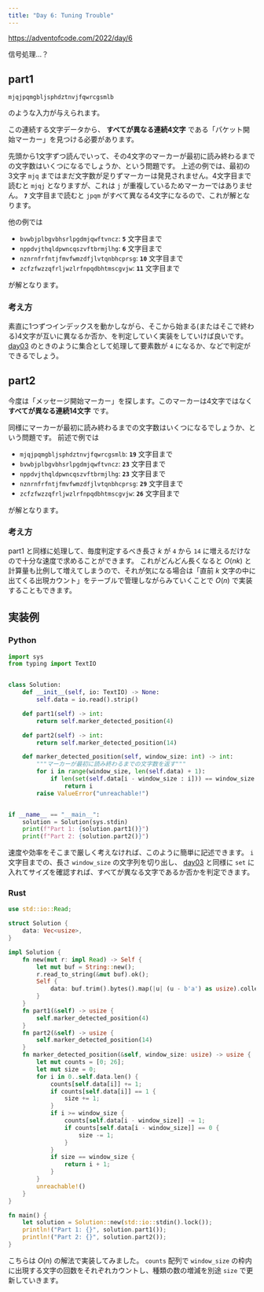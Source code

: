 ```yaml
---
title: "Day 6: Tuning Trouble"
---
```


https://adventofcode.com/2022/day/6

信号処理…？


## part1

```
mjqjpqmgbljsphdztnvjfqwrcgsmlb
```

のような入力が与えられます。

この連続する文字データから、 **すべてが異なる連続4文字** である「パケット開始マーカー」を見つける必要があります。

先頭から1文字ずつ読んでいって、その4文字のマーカーが最初に読み終わるまでの文字数はいくつになるでしょうか、という問題です。
上述の例では、最初の 3文字 `mjq` まではまだ文字数が足りずマーカーは発見されません。4文字目まで読むと `mjqj` となりますが、これは `j` が重複しているためマーカーではありません。 **`7`** 文字目まで読むと `jpqm` がすべて異なる4文字になるので、これが解となります。

他の例では

- `bvwbjplbgvbhsrlpgdmjqwftvncz`: **`5`** 文字目まで
- `nppdvjthqldpwncqszvftbrmjlhg`: **`6`** 文字目まで
- `nznrnfrfntjfmvfwmzdfjlvtqnbhcprsg`: **`10`** 文字目まで
- `zcfzfwzzqfrljwzlrfnpqdbhtmscgvjw`: **`11`** 文字目まで

が解となります。

### 考え方

素直に1つずつインデックスを動かしながら、そこから始まる(またはそこで終わる)4文字が互いに異なるか否か、を判定していく実装をしていけば良いです。 [day03](./day03) のときのように集合として処理して要素数が `4` になるか、などで判定ができるでしょう。


## part2

今度は「メッセージ開始マーカー」を探します。このマーカーは4文字ではなく **すべてが異なる連続14文字** です。

同様にマーカーが最初に読み終わるまでの文字数はいくつになるでしょうか、という問題です。
前述で例では

- `mjqjpqmgbljsphdztnvjfqwrcgsmlb`: **`19`** 文字目まで
- `bvwbjplbgvbhsrlpgdmjqwftvncz`: **`23`** 文字目まで
- `nppdvjthqldpwncqszvftbrmjlhg`: **`23`** 文字目まで
- `nznrnfrfntjfmvfwmzdfjlvtqnbhcprsg`: **`29`** 文字目まで
- `zcfzfwzzqfrljwzlrfnpqdbhtmscgvjw`: **`26`** 文字目まで

が解となります。

### 考え方

part1 と同様に処理して、毎度判定するべき長さ $k$ が `4` から `14` に増えるだけなので十分な速度で求めることができます。
これがどんどん長くなると $O(nk)$ と計算量も比例して増えてしまうので、それが気になる場合は「直前 $k$ 文字の中に出てくる出現カウント」をテーブルで管理しながらみていくことで $O(n)$ で実装することもできます。


## 実装例

### Python

```python
import sys
from typing import TextIO


class Solution:
    def __init__(self, io: TextIO) -> None:
        self.data = io.read().strip()

    def part1(self) -> int:
        return self.marker_detected_position(4)

    def part2(self) -> int:
        return self.marker_detected_position(14)

    def marker_detected_position(self, window_size: int) -> int:
        """マーカーが最初に読み終わるまでの文字数を返す"""
        for i in range(window_size, len(self.data) + 1):
            if len(set(self.data[i - window_size : i])) == window_size:
                return i
        raise ValueError("unreachable!")


if __name__ == "__main__":
    solution = Solution(sys.stdin)
    print(f"Part 1: {solution.part1()}")
    print(f"Part 2: {solution.part2()}")
```

速度や効率をそこまで厳しく考えなければ、このように簡単に記述できます。
`i` 文字目までの、長さ `window_size` の文字列を切り出し、 [day03](./day03) と同様に `set` に入れてサイズを確認すれば、すべてが異なる文字であるか否かを判定できます。

### Rust

```rust
use std::io::Read;

struct Solution {
    data: Vec<usize>,
}

impl Solution {
    fn new(mut r: impl Read) -> Self {
        let mut buf = String::new();
        r.read_to_string(&mut buf).ok();
        Self {
            data: buf.trim().bytes().map(|u| (u - b'a') as usize).collect(),
        }
    }
    fn part1(&self) -> usize {
        self.marker_detected_position(4)
    }
    fn part2(&self) -> usize {
        self.marker_detected_position(14)
    }
    fn marker_detected_position(&self, window_size: usize) -> usize {
        let mut counts = [0; 26];
        let mut size = 0;
        for i in 0..self.data.len() {
            counts[self.data[i]] += 1;
            if counts[self.data[i]] == 1 {
                size += 1;
            }
            if i >= window_size {
                counts[self.data[i - window_size]] -= 1;
                if counts[self.data[i - window_size]] == 0 {
                    size -= 1;
                }
            }
            if size == window_size {
                return i + 1;
            }
        }
        unreachable!()
    }
}

fn main() {
    let solution = Solution::new(std::io::stdin().lock());
    println!("Part 1: {}", solution.part1());
    println!("Part 2: {}", solution.part2());
}
```

こちらは $O(n)$ の解法で実装してみました。 `counts` 配列で `window_size` の枠内に出現する文字の回数をそれぞれカウントし、種類の数の増減を別途 `size` で更新していきます。
